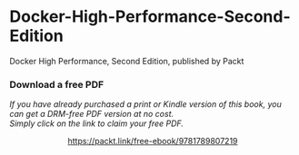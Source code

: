 # Docker-High-Performance-Second-Edition
Docker High Performance, Second Edition, published by Packt
### Download a free PDF

 <i>If you have already purchased a print or Kindle version of this book, you can get a DRM-free PDF version at no cost.<br>Simply click on the link to claim your free PDF.</i>
<p align="center"> <a href="https://packt.link/free-ebook/9781789807219">https://packt.link/free-ebook/9781789807219 </a> </p>